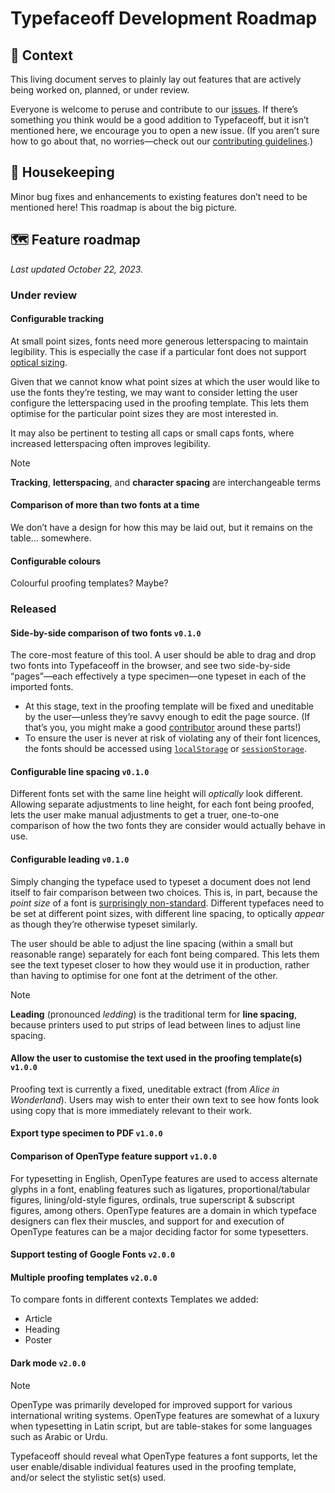 # Typefaceoff Development Roadmap

## 👋 Context

This living document serves to plainly lay out features that are actively being worked on, planned, or under review.

Everyone is welcome to peruse and contribute to our [issues](https://github.com/typefaceoff/typefaceoff/issues). If there’s something you think would be a good addition to Typefaceoff, but it isn’t mentioned here, we encourage you to open a new issue. (If you aren’t sure how to go about that, no worries—check out our [contributing guidelines](CONTRIBUTING.md).)

## 🧹 Housekeeping

Minor bug fixes and enhancements to existing features don’t need to be mentioned here! This roadmap is about the big picture.

## 🗺️ Feature roadmap

*Last updated October 22, 2023.*

### Under review

#### Configurable tracking

At small point sizes, fonts need more generous letterspacing to maintain legibility. This is especially the case if a particular font does not support [optical sizing](https://justanotherfoundry.com/size-specific-adjustments-to-type-designs).

Given that we cannot know what point sizes at which the user would like to use the fonts they’re testing, we may want to consider letting the user configure the letterspacing used in the proofing template. This lets them optimise for the particular point sizes they are most interested in.

It may also be pertinent to testing all caps or small caps fonts, where increased letterspacing often improves legibility.

> [!NOTE]
> **Tracking**, **letterspacing**, and **character spacing** are interchangeable terms

#### Comparison of more than two fonts at a time

We don’t have a design for how this may be laid out, but it remains on the table… somewhere.

#### Configurable colours

Colourful proofing templates? Maybe?

### Released

#### Side-by-side comparison of two fonts `v0.1.0`

The core-most feature of this tool. A user should be able to drag and drop two fonts into Typefaceoff in the browser, and see two side-by-side “pages”—each effectively a type specimen—one typeset in each of the imported fonts.

- At this stage, text in the proofing template will be fixed and uneditable by the user—unless they’re savvy enough to edit the page source. (If that’s you, you might make a good [contributor](CONTRIBUTING.md) around these parts!)
- To ensure the user is never at risk of violating any of their font licences, the fonts should be accessed using [`localStorage`](https://developer.mozilla.org/en-US/docs/Web/API/Window/localStorage) or [`sessionStorage`](https://developer.mozilla.org/en-US/docs/Web/API/Window/sessionStorage).

#### Configurable line spacing `v0.1.0`

Different fonts set with the same line height will *optically* look different. Allowing separate adjustments to line height, for each font being proofed, lets the user make manual adjustments to get a truer, one-to-one comparison of how the two fonts they are consider would actually behave in use.

#### Configurable leading `v0.1.0`

Simply changing the typeface used to typeset a document does not lend itself to fair comparison between two choices. This is, in part, because the *point size* of a font is [surprisingly non-standard](https://tonsky.me/blog/font-size). Different typefaces need to be set at different point sizes, with different line spacing, to optically *appear* as though they’re otherwise typeset similarly.

The user should be able to adjust the line spacing (within a small but reasonable range) separately for each font being compared. This lets them see the text typeset closer to how they would use it in production, rather than having to optimise for one font at the detriment of the other.

> [!NOTE]
> **Leading** (pronounced *ledding*) is the traditional term for **line spacing**, because printers used to put strips of lead between lines to adjust line spacing.

#### Allow the user to customise the text used in the proofing template(s) `v1.0.0`

Proofing text is currently a fixed, uneditable extract (from *Alice in Wonderland*). Users may wish to enter their own text to see how fonts look using copy that is more immediately relevant to their work.

#### Export type specimen to PDF `v1.0.0`

#### Comparison of OpenType feature support `v1.0.0`

For typesetting in English, OpenType features are used to access alternate glyphs in a font, enabling features such as ligatures, proportional/tabular figures, lining/old-style figures, ordinals, true superscript & subscript figures, among others. OpenType features are a domain in which typeface designers can flex their muscles, and support for and execution of OpenType features can be a major deciding factor for some typesetters.

#### Support testing of Google Fonts `v2.0.0`

####  Multiple proofing templates `v2.0.0`

To compare fonts in different contexts
Templates we added:
- Article
- Heading
- Poster

#### Dark mode `v2.0.0`

> [!NOTE]
> OpenType was primarily developed for improved support for various international writing systems. OpenType features are somewhat of a luxury when typesetting in Latin script, but are table-stakes for some languages such as Arabic or Urdu.

Typefaceoff should reveal what OpenType features a font supports, let the user enable/disable individual features used in the proofing template, and/or select the stylistic set(s) used.

